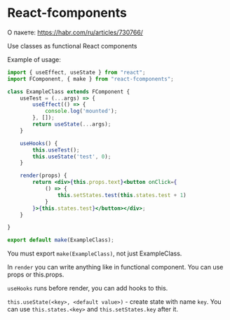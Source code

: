 # React-fcomponents

О пакете: https://habr.com/ru/articles/730766/

Use classes as functional React components

Example of usage: 

```jsx
import { useEffect, useState } from "react";
import FComponent, { make } from "react-fcomponents";

class ExampleClass extends FComponent {
    useTest = (...args) => {
        useEffect(() => {
            console.log('mounted');
        }, []);
        return useState(...args);
    }

    useHooks() {
        this.useTest();
        this.useState('test', 0);
    }

    render(props) {
        return <div>{this.props.text}<button onClick={
            () => {
                this.setStates.test(this.states.test + 1)
            }
        }>{this.states.test}</button></div>;
    }

}

export default make(ExampleClass);
```

You must export `make(ExampleClass)`, not just ExampleClass.

In `render` you can write anything like in functional component. You can use props or this.props.

`useHooks` runs before render, you can add hooks to this.

`this.useState(<key>, <default value>)` - create state with name `key`. You can use `this.states.<key>` and `this.setStates.key` after it.